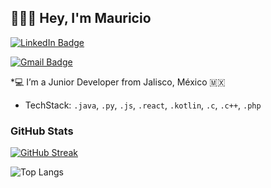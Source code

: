 ## 🧑🏻‍💻 Hey, I'm Mauricio

[![LinkedIn Badge](https://img.shields.io/badge/-Mauricio%20Rodriguez-blue?style=flat-square&logo=Linkedin&logoColor=white)](https://www.linkedin.com/in/héctor-mauricio-rodríguez)

[![Gmail Badge](https://img.shields.io/badge/-mauhector7@gmail.com-c14438?style=flat-square&logo=Gmail&logoColor=white)](mailto:mauhector7@gmail.com)

*💻 I’m a Junior Developer from Jalisco, México 🇲🇽

* TechStack: `.java`, `.py`, `.js`, `.react`, `.kotlin`, `.c`, `.c++`, `.php`  

### GitHub Stats

[![GitHub Streak](https://streak-stats.demolab.com/?user=HectorMau501)](https://git.io/streak-stats)

![Top Langs](https://github-readme-stats.vercel.app/api/top-langs/?username=HectorMau501&theme=dark&layout=compact)
